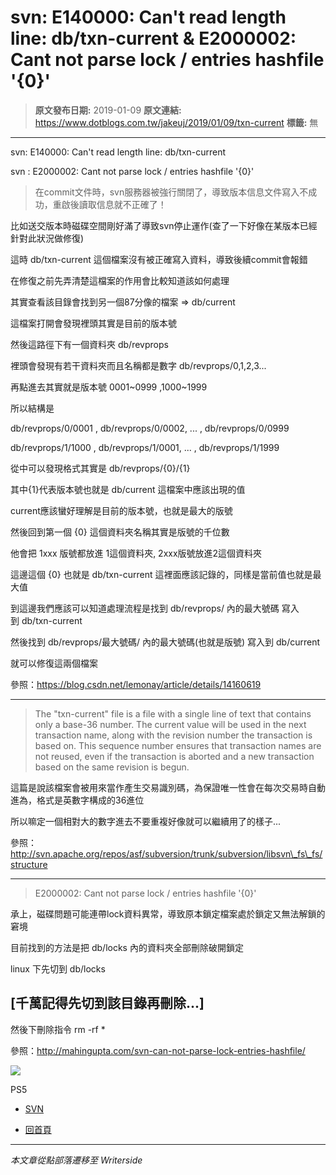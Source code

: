 # svn: E140000: Can&#x27;t read length line: db/txn-current &amp; E2000002: Cant&#xA0;not parse lock / entries hashfile &#x27;{0}&#x27;

> **原文發布日期:** 2019-01-09
> **原文連結:** https://www.dotblogs.com.tw/jakeuj/2019/01/09/txn-current
> **標籤:** 無

---

svn: E140000: Can't read length line: db/txn-current

svn : E2000002: Cant not parse lock / entries hashfile '{0}'

> 在commit文件時，svn服務器被強行關閉了，導致版本信息文件寫入不成功，重啟後讀取信息就不正確了！

比如送交版本時磁碟空間剛好滿了導致svn停止運作(查了一下好像在某版本已經針對此狀況做修復)

這時 db/txn-current 這個檔案沒有被正確寫入資料，導致後續commit會報錯

在修復之前先弄清楚這檔案的作用會比較知道該如何處理

其實查看該目錄會找到另一個87分像的檔案 => db/current

這檔案打開會發現裡頭其實是目前的版本號

然後這路徑下有一個資料夾 db/revprops

裡頭會發現有若干資料夾而且名稱都是數字 db/revprops/0,1,2,3...

再點進去其實就是版本號 0001~0999 ,1000~1999

所以結構是

db/revprops/0/0001 , db/revprops/0/0002, ... , db/revprops/0/0999

db/revprops/1/1000 , db/revprops/1/0001, ... , db/revprops/1/1999

從中可以發現格式其實是 db/revprops/{0}/{1}

其中{1}代表版本號也就是 db/current 這檔案中應該出現的值

current應該蠻好理解是目前的版本號，也就是最大的版號

然後回到第一個 {0} 這個資料夾名稱其實是版號的千位數

他會把 1xxx 版號都放進 1這個資料夾, 2xxx版號放進2這個資料夾

這邊這個 {0} 也就是 db/txn-current 這裡面應該記錄的，同樣是當前值也就是最大值

到這邊我們應該可以知道處理流程是找到 db/revprops/ 內的最大號碼 寫入到 db/txn-current

然後找到 db/revprops/最大號碼/ 內的最大號碼(也就是版號) 寫入到 db/current

就可以修復這兩個檔案

參照：https://blog.csdn.net/lemonay/article/details/14160619

---

> The "txn-current" file is a file with a single line of text that contains only a base-36 number. The current value will be used in the next transaction name, along with the revision number the transaction is based on. This sequence number ensures that transaction names are not reused, even if the transaction is aborted and a new transaction based on the same revision is begun.

這篇是說該檔案會被用來當作產生交易識別碼，為保證唯一性會在每次交易時自動進為，格式是英數字構成的36進位

所以嘛定一個相對大的數字進去不要重複好像就可以繼續用了的樣子...

參照：http://svn.apache.org/repos/asf/subversion/trunk/subversion/libsvn\_fs\_fs/structure

---

> E2000002: Cant not parse lock / entries hashfile '{0}'

承上，磁碟問題可能連帶lock資料異常，導致原本鎖定檔案處於鎖定又無法解鎖的窘境

目前找到的方法是把 db/locks 內的資料夾全部刪除破開鎖定

linux 下先切到 db/locks

## [**千萬記得先切到該目錄再刪除...**]

然後下刪除指令 rm -rf \*

參照：http://mahingupta.com/svn-can-not-parse-lock-entries-hashfile/

![](https://card.psnprofiles.com/1/jakeuj.png)

PS5

* [SVN](/jakeuj/Tags?qq=SVN)

* [回首頁](/jakeuj)

---

*本文章從點部落遷移至 Writerside*
